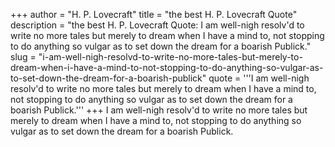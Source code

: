 +++
author = "H. P. Lovecraft"
title = "the best H. P. Lovecraft Quote"
description = "the best H. P. Lovecraft Quote: I am well-nigh resolv'd to write no more tales but merely to dream when I have a mind to, not stopping to do anything so vulgar as to set down the dream for a boarish Publick."
slug = "i-am-well-nigh-resolvd-to-write-no-more-tales-but-merely-to-dream-when-i-have-a-mind-to-not-stopping-to-do-anything-so-vulgar-as-to-set-down-the-dream-for-a-boarish-publick"
quote = '''I am well-nigh resolv'd to write no more tales but merely to dream when I have a mind to, not stopping to do anything so vulgar as to set down the dream for a boarish Publick.'''
+++
I am well-nigh resolv'd to write no more tales but merely to dream when I have a mind to, not stopping to do anything so vulgar as to set down the dream for a boarish Publick.
